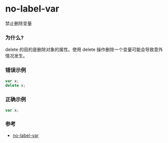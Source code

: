 # no-label-var

禁止删除变量

### 为什么?

delete 的目的是删除对象的属性。使用 delete 操作删除一个变量可能会导致意外情况发生。

### 错误示例

```js
var x;
delete x;
```

### 正确示例

```js
var x;
```

### 参考

- [no-label-var](https://eslint.org/docs/rules/no-label-var)
